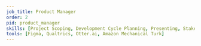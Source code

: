 ```yaml
---
job_title: Product Manager
order: 2
pid: product_manager
skills: [Project Scoping, Development Cycle Planning, Presenting, Stakeholder Management, Usability Testing, Protocol Development, Survey Design, Focus Groups, Interviews]
tools: [Figma, Qualtrics, Otter.ai, Amazon Mechanical Turk]
---
```


